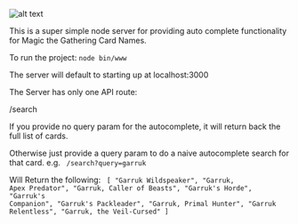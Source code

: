![alt text](http://gnome-look.org/CONTENT/content-pre1/104822-1.png)

This is a super simple node server for providing auto complete functionality for Magic the Gathering Card Names.

To run the project:
<code>node bin/www</code>

The server will default to starting up at localhost:3000

The Server has only one API route:

/search

If you provide no query param for the autocomplete, it will return back the full list of cards.

Otherwise just provide a query param to do a naive autocomplete search for that card. e.g.
<code>
/search?query=garruk
</code>

Will Return the following: 
<code>
[
"Garruk Wildspeaker",
"Garruk, Apex Predator",
"Garruk, Caller of Beasts",
"Garruk's Horde",
"Garruk's Companion",
"Garruk's Packleader",
"Garruk, Primal Hunter",
"Garruk Relentless",
"Garruk, the Veil-Cursed"
]
</code>


